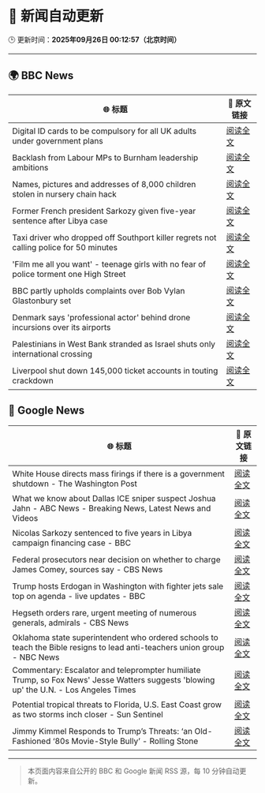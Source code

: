 # 🧠 新闻自动更新

🕒 更新时间：**2025年09月26日 00:12:57（北京时间）**

---

## 🌍 BBC News

| 🌐 标题 | 🔗 原文链接 |
|--------|-------------|
| Digital ID cards to be compulsory for all UK adults under government plans | [阅读全文](https://www.bbc.com/news/articles/c4g54g6vgpdo?at_medium=RSS&at_campaign=rss) |
| Backlash from Labour MPs to Burnham leadership ambitions | [阅读全文](https://www.bbc.com/news/articles/c70190e0p6yo?at_medium=RSS&at_campaign=rss) |
| Names, pictures and addresses of 8,000 children stolen in nursery chain hack | [阅读全文](https://www.bbc.com/news/articles/c62ldyvpwv9o?at_medium=RSS&at_campaign=rss) |
| Former French president Sarkozy given five-year sentence after Libya case | [阅读全文](https://www.bbc.com/news/articles/cp98kepmj9lo?at_medium=RSS&at_campaign=rss) |
| Taxi driver who dropped off Southport killer regrets not calling police for 50 minutes | [阅读全文](https://www.bbc.com/news/articles/cpd96g46vzwo?at_medium=RSS&at_campaign=rss) |
| 'Film me all you want' - teenage girls with no fear of police torment one High Street | [阅读全文](https://www.bbc.com/news/articles/c0q751vlxw1o?at_medium=RSS&at_campaign=rss) |
| BBC partly upholds complaints over Bob Vylan Glastonbury set | [阅读全文](https://www.bbc.com/news/articles/c1kwpk2yjv7o?at_medium=RSS&at_campaign=rss) |
| Denmark says 'professional actor' behind drone incursions over its airports | [阅读全文](https://www.bbc.com/news/articles/c7401vk4lgzo?at_medium=RSS&at_campaign=rss) |
| Palestinians in West Bank stranded as Israel shuts only international crossing | [阅读全文](https://www.bbc.com/news/articles/c9wd74r0qdvo?at_medium=RSS&at_campaign=rss) |
| Liverpool shut down 145,000 ticket accounts in touting crackdown | [阅读全文](https://www.bbc.com/sport/football/articles/c39rp81knypo?at_medium=RSS&at_campaign=rss) |

## 📰 Google News

| 🌐 标题 | 🔗 原文链接 |
|--------|-------------|
| White House directs mass firings if there is a government shutdown - The Washington Post | [阅读全文](https://news.google.com/rss/articles/CBMikwFBVV95cUxOUGNjMWt6aWRtN0JaV0VmYlhJUzZHdWJfYjRqVkFPWDR1OXVwLTJYYUgzNjNSdnlNTFVtV19WVU5IZE9vMldIa1d4aVdRc0lHS2VmWm9UazVKR1N0Y1FNM0JiNmlwbmc5dVFocjVOR0w2LTVXOU9oWTVubmF6TmxldXEtclk0RFVWOGpMTW9aN0ZUMEU?oc=5) |
| What we know about Dallas ICE sniper suspect Joshua Jahn - ABC News - Breaking News, Latest News and Videos | [阅读全文](https://news.google.com/rss/articles/CBMiekFVX3lxTE10YVRhQmVucDNoTS1UbjQxaFpFVktyUUVSbVRZTEh4WFRqMFE5eG93Um5TMndDTUN3SUpuTEtlSkhLQzJMZnVQeG1WVjNvb1luQUNvVXppbXliQWV2RWZHV3VKN01TZ3g4clJ0V21KYm9zblR1b1Bzajln0gF_QVVfeXFMTk5wNHBxbVBrNTRpMDNXZUNudFRMckFvZ1RPbW12RHluSVJWeWxMQUJzeU5vNktfY1dJQjctSEVOLVZTczY4VkhOTU5HTElVWFpLX0hHYUFpUHMtOTFZS3VObEwzMVVaOEZCc3JMbTl0VTlDVGR6MjVTQ2FENko1Yw?oc=5) |
| Nicolas Sarkozy sentenced to five years in Libya campaign financing case - BBC | [阅读全文](https://news.google.com/rss/articles/CBMiWkFVX3lxTE51dnVKTjlrX0V1RGpXQkRCQ0QzUVJMMjh1eFAweFJCYnltUngwV2RReTJjVlFFZHlyTmVBU0FlSGg2bURubFhqT1pLSjdESllSMDQyQ1hNNVY1d9IBX0FVX3lxTE1OdXhudWFHTTRWMVUwLUhESWRMZmszZTY0UXFCWnU4elRjZk9iYUEwTF9DTmZnMFBMWlFjaHlPbUxNWmlvODFTVVdRaTRocUlzTWVLcTJwSVBDb1NHazJF?oc=5) |
| Federal prosecutors near decision on whether to charge James Comey, sources say - CBS News | [阅读全文](https://news.google.com/rss/articles/CBMiigFBVV95cUxQNlFGRTBCRHRCNXZnbnBNX3VRX2YyTUs0bS04V1pGaXNmTUYxRHhTTS1MeTdLRkFiVTk3TmJpYWN5a0hxcGtJRnpjRkdLYXcwak0wbG9RSHhpQnMwT3BON0szOFhhTGFkQUphQ2F2ZHBnVFdDaklhRUJYT0U4MVhVSE5LNU5Sa2Z2TWfSAY8BQVVfeXFMUFlvS0hCUkpGb0J3R1JGY21tRzFWdk1HNnFDS0kxZWRjWlc2R1Ytc3BNWVVSbTdZSEVCRGZVU0ZzVTY0T2ZfX1dVY2RIeGs5MTNWaDktZmJ3bFlwZVdjZS11SkRYaXY4WXhTV2RvRVpXYm1tbElVakV4bEZpN1d6ZnpUSklDQ2stSU0xcGtlajg?oc=5) |
| Trump hosts Erdogan in Washington with fighter jets sale top on agenda - live updates - BBC | [阅读全文](https://news.google.com/rss/articles/CBMiVEFVX3lxTE5RMU96TWNfMEo2alRQVXJaa1ZodXVFQ3J5U1lVZ0o5Z1ZfNExGUEdwVzBJcDA4Qzd0TXp6VmVqY3VCcEtzUlFXbmQ1eWxRdDFkSkQ3aA?oc=5) |
| Hegseth orders rare, urgent meeting of numerous generals, admirals - CBS News | [阅读全文](https://news.google.com/rss/articles/CBMid0FVX3lxTE5iZGwwMlA3VGFWbnhEakFHbHRSSDFIcmtTMDQ5VnFCWFNNc2U1YklCWjhlRUY0Y0Q2eHJPLWNGNjdtNTZvY3ZkbE55UXNVc0VBUjFudmE0Wllmd2EwUTdXVFBDR01vRUx6dHY0ZzN6RFAzdWRyaC040gF8QVVfeXFMTi1pc1BYWU96S1dyVm5rWVJsamV3OW5HUy01dk9uamQ5NHFFRi0takhmTmhVQzczQkpjVDFnVm9FS0xtX2txcjdqMVNIS3hTWWZRUlczampVUmt2UUduNXlqZGJkbktfOUFZR05aWW8wX0pJdzhBZ2FmaUF0Xw?oc=5) |
| Oklahoma state superintendent who ordered schools to teach the Bible resigns to lead anti-teachers union group - NBC News | [阅读全文](https://news.google.com/rss/articles/CBMixwFBVV95cUxNWkx2TzByWG8ya3BhclJPM1hBOWVLV2RjaEhmN0dhQW1wb1ZKSnJOOUM5SHJRWXFoSTBBdVJ4N0ZlWEpMZHR2Tkt4RWFpYW9FMFNHZzlCMGo1ZFFQMzhqWkE0Z3MtZ3lOdXRQSE5Qdml0dTZWaFczS0R2R0s2aVJXUUNpdmxZMk1aa2JtTlZwX1VvMGhselVKQ0ZkaGp5U2cyb0lzR1M4SkZhOFF1M1JGM000RjF0QnBiR3hDSkhfSWEydjJ4SVVZ0gFWQVVfeXFMUGItUWtaVEEzVU9UTGlZczNDckRQQWxKal9pZ3k2eVczV01jWUVBQnBNYVc0d0YySWdPUHFKOEZzQkkwaGtTa2MyWWhGZ3NHVlRsZzE0Unc?oc=5) |
| Commentary: Escalator and teleprompter humiliate Trump, so Fox News' Jesse Watters suggests 'blowing up' the U.N. - Los Angeles Times | [阅读全文](https://news.google.com/rss/articles/CBMinAFBVV95cUxQX0FSam1vTWFvM0o2Vk9rZDFhMXFMeEo1bTR0RWtVeGhLUDdVemV1bzNHMFNNbXMwa1c5YVVvTEh1WHJ3blM0T3NKUUljOFJ5MlpDejhoTnctWnRROWNnZlZ1bVRrdThQMFpLZ2dkNVFZUUotT2xVc2ZCRDREcC1Cd1BldlFJVDFVT0V6NDg2T1E3blFVZXdSREE3Y3k?oc=5) |
| Potential tropical threats to Florida, U.S. East Coast grow as two storms inch closer - Sun Sentinel | [阅读全文](https://news.google.com/rss/articles/CBMinAFBVV95cUxQTG9KVnp2cTFIZC1QQnlybGZnb0F5RzVaeVYwaklqc2JHd096bTdoUmxtc1N1RkwxdzNYd1d2Uk90U1YxYnVBTEVkbGYtTmVfdVRqQ09DbUxFcU1FN0V1MDNPVlcxM3YwRkFHY0pBa3RtR05QQlFmNEF4LUZZOU9RTzdBaE5DMXc4ZVJDMzM3MEhUNGtuN0VPTHFDZzc?oc=5) |
| Jimmy Kimmel Responds to Trump’s Threats: ‘an Old-Fashioned ‘80s Movie-Style Bully’ - Rolling Stone | [阅读全文](https://news.google.com/rss/articles/CBMipAFBVV95cUxQcGhQb3AxZFRvdzVJMEUzU3JleWJYQVhNTHdmXzZxakdzRjdJZlBacG5yNG0zRFlONk82WnFtVHN1R0k0Zld1MU1yVDhSbDA0aGhHcWFVTE9scTNSd2pTWFUyRENYdzRTU0FnamVRTG1VYWg3N1FVRF9ScFV4eEFaOEtkbndjQ09VU01ObWRkRW5HUUVyZjZwZ0xCc0lEN1NVTGxObA?oc=5) |

---
> 本页面内容来自公开的 BBC 和 Google 新闻 RSS 源，每 10 分钟自动更新。